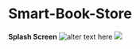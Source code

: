# Smart-Book-Store
<b>Splash Screen</b>
![alter text here](0.jpg)
<img src="smart_book_store_screenshot/0.jpg" >
